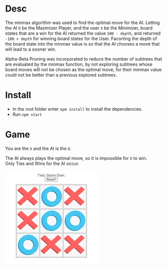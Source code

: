 # Desc
The minmax algorithm was used to find the optimal move for the AI. Letting the AI `O` be the Maximizer Player, and the user `X` be the Minimizer, board states that are a win for the AI returned the value `100 - depth`, and returned `-100 + depth` for winning board states for the User. Facorting the depth of the board state into the minmax value is so that the AI chooses a move that will lead to a sooner win.

Alpha-Beta Pruning was incorporated to reduce the number of subtrees that are evaluated by the minmax function, by not exploring subtrees whose board moves will not be chosen as the optimal move, for their minmax value could not be better than a previous explored subtrees.

# Install
- In the root folder enter ```npm install``` to install the dependencies.
- Run ```npm start```

# Game
You are the `X` and the AI is the `O`.

The AI always plays the optimal move, so it is impossible for `X` to win. <br/>
Only Ties and Wins for the AI occur.

![](https://github.com/cybergear791/TicTacToe-Best-Move/blob/master/src/images/Game_Screenshot.png)
